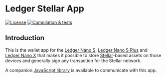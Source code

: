 # Ledger Stellar App

[![License](https://img.shields.io/badge/License-Apache%202.0-blue.svg)](https://opensource.org/licenses/Apache-2.0)
[![Compilation & tests](https://github.com/overcat/ledger-stellar/actions/workflows/ci-workflow.yml/badge.svg)](https://github.com/overcat/ledger-stellar/actions/workflows/ci-workflow.yml)

## Introduction

This is the wallet app for the [Ledger Nano S](https://shop.ledger.com/products/ledger-nano-s), [Ledger Nano S Plus](https://shop.ledger.com/pages/ledger-nano-s-plus) and [Ledger Nano X](https://shop.ledger.com/pages/ledger-nano-x) that makes it possible to store [Stellar](https://www.stellar.org/)-based assets on those devices and generally sign any transaction for the Stellar network.

A companion [JavaScript library](https://github.com/LedgerHQ/ledger-live/blob/develop/libs/ledgerjs/packages/hw-app-str/README.md) is available to communicate with this app.